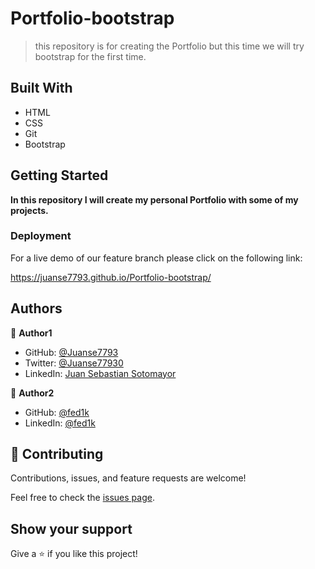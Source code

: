 # Portfolio-bootstrap

> this repository is for creating the Portfolio but this time we will try bootstrap for the first time.


## Built With

- HTML
- CSS
- Git
- Bootstrap

## Getting Started

**In this repository I will create my personal Portfolio with some of my projects.**


### Deployment

For a live demo of our feature branch please click on the following link:

https://juanse7793.github.io/Portfolio-bootstrap/

## Authors

👤 **Author1**

- GitHub: [@Juanse7793](https://github.com/Juanse7793)
- Twitter: [@Juanse77930](https://twitter.com/Juanse77930)
- LinkedIn: [Juan Sebastian Sotomayor](https://linkedin.com/in/juan-sebastian-sotomayor-2bb395198)

👤 **Author2**

- GitHub: [@fed1k](https://github.com/Juanse7793)
- LinkedIn: [@fed1k](https://www.linkedin.com/in/firdavs-allamurotov-12b60a226/)



## 🤝 Contributing

Contributions, issues, and feature requests are welcome!

Feel free to check the [issues page](../../issues/).

## Show your support

Give a ⭐️ if you like this project!